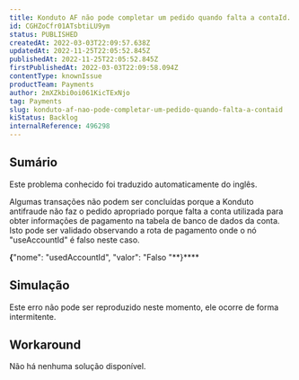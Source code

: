 ```yaml
---
title: Konduto AF não pode completar um pedido quando falta a contaId.
id: CGHZoCfr01ATsbtiLU9ym
status: PUBLISHED
createdAt: 2022-03-03T22:09:57.638Z
updatedAt: 2022-11-25T22:05:52.845Z
publishedAt: 2022-11-25T22:05:52.845Z
firstPublishedAt: 2022-03-03T22:09:58.094Z
contentType: knownIssue
productTeam: Payments
author: 2mXZkbi0oi061KicTExNjo
tag: Payments
slug: konduto-af-nao-pode-completar-um-pedido-quando-falta-a-contaid
kiStatus: Backlog
internalReference: 496298
---
```


## Sumário

<div class="alert alert-info">
  <p>Este problema conhecido foi traduzido automaticamente do inglês.</p>
</div>



Algumas transações não podem ser concluídas porque a Konduto antifraude não faz o pedido apropriado porque falta a conta utilizada para obter informações de pagamento na tabela de banco de dados da conta. Isto pode ser validado observando a rota de pagamento onde o nó "useAccountId" é falso neste caso.

**{**"nome": "usedAccountId", "valor": "Falso "**}****



## Simulação


Este erro não pode ser reproduzido neste momento, ele ocorre de forma intermitente.



## Workaround


Não há nenhuma solução disponível.

